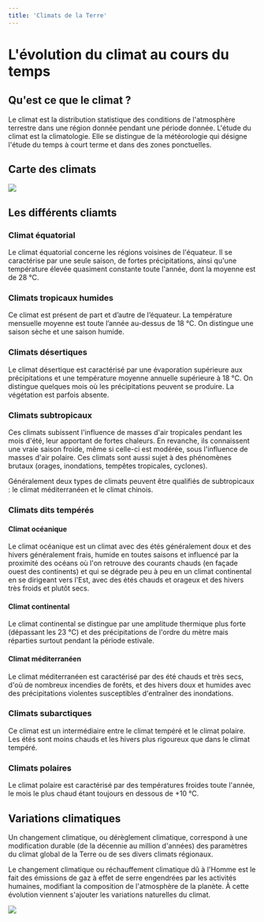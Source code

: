 ```yaml
---
title: 'Climats de la Terre'
---
```




# L'évolution du climat au cours du temps 

## Qu'est ce que le climat ? 

Le climat est la distribution statistique des conditions de l'atmosphère terrestre dans une région donnée pendant une période donnée. L'étude du climat est la climatologie. Elle se distingue de la météorologie qui désigne l'étude du temps à court terme et dans des zones ponctuelles.

## Carte des climats

![](https://upload.wikimedia.org/wikipedia/commons/thumb/e/e3/Map_world_climate_zones_%28simplified_to_10%29-fr.svg/1000px-Map_world_climate_zones_%28simplified_to_10%29-fr.svg.png?uselang=fr)


## Les différents cliamts

### Climat équatorial

Le climat équatorial concerne les régions voisines de l'équateur. Il se caractérise par une seule saison, de fortes précipitations, ainsi qu'une température élevée quasiment constante toute l'année, dont la moyenne est de 28 °C.

### Climats tropicaux humides

Ce climat est présent de part et d’autre de l’équateur. La température mensuelle moyenne est toute l’année au-dessus de 18 °C. On distingue une saison sèche et une saison humide. 

### Climats désertiques

Le climat désertique est caractérisé par une évaporation supérieure aux précipitations et une température moyenne annuelle supérieure à 18 °C. On distingue quelques mois où les précipitations peuvent se produire. La végétation est parfois absente. 

### Climats subtropicaux

Ces climats subissent l'influence de masses d'air tropicales pendant les mois d'été, leur apportant de fortes chaleurs. En revanche, ils connaissent une vraie saison froide, même si celle-ci est modérée, sous l'influence de masses d'air polaire. Ces climats sont aussi sujet à des phénomènes brutaux (orages, inondations, tempêtes tropicales, cyclones).

Généralement deux types de climats peuvent être qualifiés de subtropicaux : le climat méditerranéen et le climat chinois. 

### Climats dits tempérés

#### Climat océanique

Le climat océanique est un climat avec des étés généralement doux et des hivers généralement frais, humide en toutes saisons et influencé par la proximité des océans où l'on retrouve des courants chauds (en façade ouest des continents) et qui se dégrade peu à peu en un climat continental en se dirigeant vers l'Est, avec des étés chauds et orageux et des hivers très froids et plutôt secs. 

#### Climat continental

Le climat continental se distingue par une amplitude thermique plus forte (dépassant les 23 °C) et des précipitations de l'ordre du mètre mais réparties surtout pendant la période estivale. 

#### Climat méditerranéen

Le climat méditerranéen est caractérisé par des été chauds et très secs, d'où de nombreux incendies de forêts, et des hivers doux et humides avec des précipitations violentes susceptibles d'entraîner des inondations.

### Climats subarctiques

Ce climat est un intermédiaire entre le climat tempéré et le climat polaire. Les étés sont moins chauds et les hivers plus rigoureux que dans le climat tempéré.

### Climats polaires

Le climat polaire est caractérisé par des températures froides toute l'année, le mois le plus chaud étant toujours en dessous de +10 °C. 


## Variations climatiques

Un changement climatique, ou dérèglement climatique, correspond à une modification durable (de la décennie au million d'années) des paramètres du climat global de la Terre ou de ses divers climats régionaux.

Le changement climatique ou réchauffement climatique dû à l'Homme est le fait des émissions de gaz à effet de serre engendrées par les activités humaines, modifiant la composition de l'atmosphère de la planète. À cette évolution viennent s'ajouter les variations naturelles du climat.


![](http://planet-terre.ens-lyon.fr/planetterre/objets/Images/co2-atm-temp/co2-atm-temp-fig01.gif)






